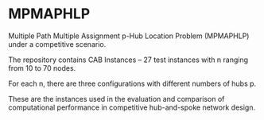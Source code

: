 # MPMAPHLP
Multiple Path Multiple Assignment p-Hub Location Problem (MPMAPHLP) under a competitive scenario. 

The repository contains CAB Instances – 27 test instances with n ranging from 10 to 70 nodes.

For each n, there are three configurations with different numbers of hubs p.

These are the instances used in the evaluation and comparison of computational performance in competitive hub-and-spoke network design.
